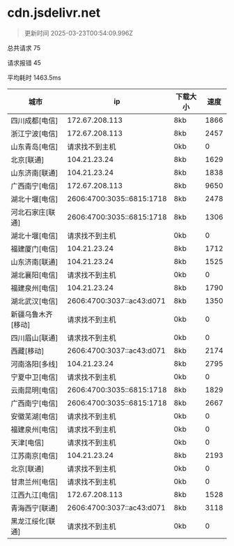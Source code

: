 
  # cdn.jsdelivr.net

  > 更新时间 2025-03-23T00:54:09.996Z
  
  总共请求 75

  请求报错 45

  平均耗时 1463.5ms

|城市|ip|下载大小|速度|
|-----|----------|---|---|
|四川成都[电信]|172.67.208.113|8kb|1866|
|浙江宁波[电信]|172.67.208.113|8kb|2457|
|山东青岛[电信]|请求找不到主机|0kb|0|
|北京[联通]|104.21.23.24|8kb|1629|
|山东济南[联通]|104.21.23.24|8kb|1838|
|广西南宁[电信]|172.67.208.113|8kb|9650|
|湖北十堰[电信]|2606:4700:3035::6815:1718|8kb|2478|
|河北石家庄[联通]|2606:4700:3035::6815:1718|8kb|1306|
|湖北十堰[电信]|请求找不到主机|0kb|0|
|福建厦门[电信]|104.21.23.24|8kb|1712|
|山东济南[联通]|104.21.23.24|8kb|1525|
|湖北襄阳[电信]|请求找不到主机|0kb|0|
|福建泉州[电信]|104.21.23.24|8kb|1790|
|湖北武汉[电信]|2606:4700:3037::ac43:d071|8kb|1350|
|新疆乌鲁木齐[移动]|请求找不到主机|0kb|0|
|四川眉山[联通]|请求找不到主机|0kb|0|
|西藏[移动]|2606:4700:3037::ac43:d071|8kb|2174|
|河南洛阳[多线]|104.21.23.24|8kb|2795|
|宁夏中卫[电信]|请求找不到主机|0kb|0|
|云南昆明[电信]|2606:4700:3035::6815:1718|8kb|1829|
|广西南宁[电信]|2606:4700:3035::6815:1718|8kb|2667|
|安徽芜湖[电信]|请求找不到主机|0kb|0|
|福建泉州[电信]|请求找不到主机|0kb|0|
|天津[电信]|请求找不到主机|0kb|0|
|江苏南京[电信]|104.21.23.24|8kb|2193|
|北京[联通]|请求找不到主机|0kb|0|
|甘肃兰州[电信]|请求找不到主机|0kb|0|
|江西九江[电信]|172.67.208.113|8kb|1528|
|青海西宁[联通]|2606:4700:3037::ac43:d071|8kb|3118|
|黑龙江绥化[联通]|请求找不到主机|0kb|0|

  